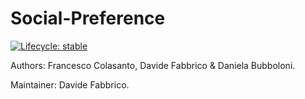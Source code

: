 # Social-Preference

<!-- badges: start -->

[![Lifecycle:
stable](https://img.shields.io/badge/lifecycle-stable-brightgreen.svg)](https://lifecycle.r-lib.org/articles/stages.html#stable)
<!-- badges: end -->


Authors: Francesco Colasanto, Davide Fabbrico & Daniela Bubboloni.

Maintainer: Davide Fabbrico.
